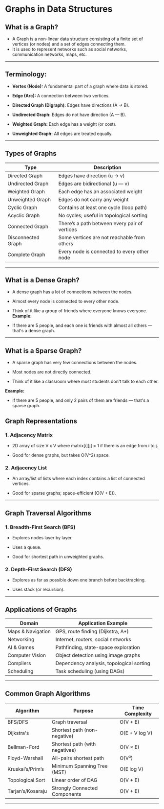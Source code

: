 # Graphs in Data Structures
## What is a Graph?
- A Graph is a non-linear data structure consisting of a finite set of vertices (or nodes) and a set of edges connecting them.
- It is used to represent networks such as social networks, communication networks, maps, etc.

---
## Terminology:
- **Vertex (Node):** A fundamental part of a graph where data is stored.

- **Edge (Arc):** A connection between two vertices.

- **Directed Graph (Digraph):** Edges have directions (A → B).

- **Undirected Graph:** Edges do not have direction (A — B).

- **Weighted Graph:** Each edge has a weight (or cost).

- **Unweighted Graph:** All edges are treated equally.

---
## Types of Graphs
| Type               | Description                                   |
| ------------------ | --------------------------------------------- |
| Directed Graph     | Edges have direction (u → v)                  |
| Undirected Graph   | Edges are bidirectional (u — v)               |
| Weighted Graph     | Each edge has an associated weight            |
| Unweighted Graph   | Edges do not carry any weight                 |
| Cyclic Graph       | Contains at least one cycle (loop path)       |
| Acyclic Graph      | No cycles; useful in topological sorting      |
| Connected Graph    | There’s a path between every pair of vertices |
| Disconnected Graph | Some vertices are not reachable from others   |
| Complete Graph     | Every node is connected to every other node   |

---

## What is a Dense Graph?
- A dense graph has a lot of connections between the nodes.

- Almost every node is connected to every other node.

- Think of it like a group of friends where everyone knows everyone.
**Example:**
- If there are 5 people, and each one is friends with almost all others — that's a dense graph.

---

## What is a Sparse Graph?
- A sparse graph has very few connections between the nodes.

- Most nodes are not directly connected.

- Think of it like a classroom where most students don't talk to each other.

**Example:**
- If there are 5 people, and only 2 pairs of them are friends — that's a sparse graph.

## Graph Representations
### 1. Adjacency Matrix
- 2D array of size V x V where matrix[i][j] = 1 if there is an edge from i to j.

- Good for dense graphs, but takes O(V^2) space.

### 2. Adjacency List
- An array/list of lists where each index contains a list of connected vertices.

- Good for sparse graphs; space-efficient (O(V + E)).

---
## Graph Traversal Algorithms
### **1. Breadth-First Search (BFS)**
- Explores nodes layer by layer.

- Uses a queue.

- Good for shortest path in unweighted graphs.

### **2. Depth-First Search (DFS)**
- Explores as far as possible down one branch before backtracking.

- Uses stack (or recursion).

---
## Applications of Graphs

| Domain            | Application Example                      |
| ----------------- | ---------------------------------------- |
| Maps & Navigation | GPS, route finding (Dijkstra, A\*)       |
| Networking        | Internet, routers, social networks       |
| AI & Games        | Pathfinding, state-space exploration     |
| Computer Vision   | Object detection using image graphs      |
| Compilers         | Dependency analysis, topological sorting |
| Scheduling        | Task scheduling (using DAGs)             |

---
##  Common Graph Algorithms

| Algorithm         | Purpose                        | Time Complexity |
| ----------------- | ------------------------------ | --------------- |
| BFS/DFS           | Graph traversal                | O(V + E)        |
| Dijkstra's        | Shortest path (non-negative)   | O(E + V log V)  |
| Bellman-Ford      | Shortest path (with negatives) | O(V × E)        |
| Floyd-Warshall    | All-pairs shortest path        | O(V³)           |
| Kruskal’s/Prim’s  | Minimum Spanning Tree (MST)    | O(E log V)      |
| Topological Sort  | Linear order of DAG            | O(V + E)        |
| Tarjan’s/Kosaraju | Strongly Connected Components  | O(V + E)        |

---
